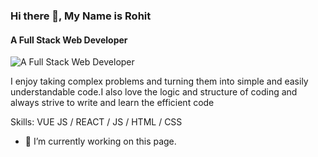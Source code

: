### Hi there 👋, My Name is Rohit
#### A Full Stack Web Developer 
![A Full Stack Web Developer ](https://arturssmirnovs.github.io/github-profile-readme-generator/images/banner.png)

I enjoy taking complex problems and turning them into simple and easily understandable code.I also love the logic and structure of coding and always strive to write and learn the efficient code 

Skills: VUE JS / REACT / JS / HTML / CSS

- 🔭 I’m currently working on this page. 




